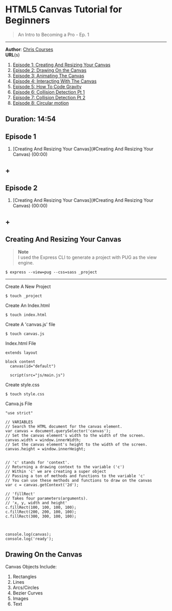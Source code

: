 # HTML5 Canvas Tutorial for Beginners  
> An Intro to Becoming a Pro - Ep. 1  

---  
**Author**: [Chris Courses](https://www.youtube.com/channel/UC9Yp2yz6-pwhQuPlIDV_mjA)  
**URL**(s)
1. [Episode 1: Creating And Resizing Your Canvas](https://youtu.be/EO6OkltgudE)  
1. [Episode 2: Drawing On the Canvas](https://youtu.be/83L6B13ixQ0)  
1. [Episode 3: Animating The Canvas](https://youtu.be/83L6B13ixQ0)  
1. [Episode 4: Interacting With The Canvas](https://youtu.be/83L6B13ixQ0)  
1. [Episode 5: How To Code Gravity](https://youtu.be/83L6B13ixQ0)  
1. [Episode 6: Collision Detection Pt 1](https://youtu.be/83L6B13ixQ0)  
1. [Episode 7: Collision Detection Pt 2](https://youtu.be/83L6B13ixQ0)
1. [Episode 8: Circular motion](https://youtu.be/83L6B13ixQ0)

**Duration**: 14:54
---
## Episode 1
1. [Creating And Resizing Your Canvas](#Creating And Resizing Your Canvas) (00:00)
## +

## Episode 2
1. [Creating And Resizing Your Canvas](#Creating And Resizing Your Canvas) (00:00)
## +

## Creating And Resizing Your Canvas
> **Note**  
> I used the Express CLI to generate a project with PUG as the view engine.  
```
$ express --view=pug --css=sass _project
```
---

Create A New Project
```
$ touch _project
```
Create An Index.html
```
$ touch index.html
```
Create A 'canvas.js' file
```
$ touch canvas.js
```
Index.html File
```
extends layout

block content
  canvas(id="default")

  script(src="js/main.js")
```
Create style.css
```
$ touch style.css
```
Canva.js File
```
"use strict"

// VARIABLES
// Search the HTML document for the canvas element.
var canvas = document.querySelector('canvas');
// Set the canvas element's width to the width of the screen.
canvas.width = window.innerWidth;
// Set the canvas element's height to the width of the screen.
canvas.height = window.innerHeight;


// 'c' stands for 'context'.
// Returning a drawing context to the variable ('c')
// Within 'c' we are creating a super object
// Passing a ton of methods and functions to the variable 'c'
// You can use these methods and functions to draw on the canvas
var c = canvas.getContext('2d');

// 'fillRect'
// Takes four parameters(arguments).
// 'x, y, width and height'
c.fillRect(100, 100, 100, 100);
c.fillRect(200, 200, 100, 100);
c.fillRect(300, 300, 100, 100);



console.log(canvas);
console.log('ready');
```

## Drawing On the Canvas

Canvas Objects Include:
1. Rectangles
1. Lines
1. Arcs/Circles
1. Bezier Curves
1. Images
1. Text
